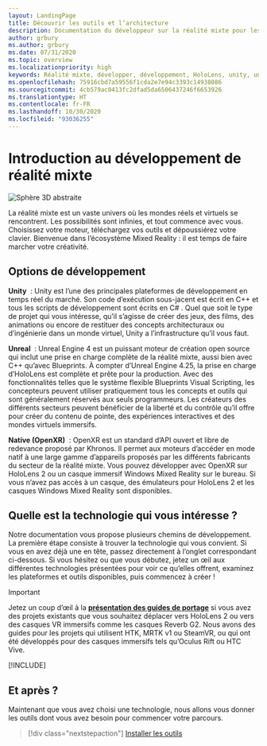 ```yaml
---
layout: LandingPage
title: Découvrir les outils et l’architecture
description: Documentation du développeur sur la réalité mixte pour les casques immersifs et HoloLens.
author: grbury
ms.author: grbury
ms.date: 07/31/2020
ms.topic: overview
ms.localizationpriority: high
keywords: Réalité mixte, développer, développement, HoloLens, unity, unreal, directx
ms.openlocfilehash: 75916cbd7a59556f1cda2e7e94c3393c14938086
ms.sourcegitcommit: 4cb579ac0413fc2dfad5da6506437246f6653926
ms.translationtype: HT
ms.contentlocale: fr-FR
ms.lasthandoff: 10/30/2020
ms.locfileid: "93036255"
---
```

# <a name="introduction-to-mixed-reality-development"></a>Introduction au développement de réalité mixte

![Sphère 3D abstraite](images/development-hero-image.png)

La réalité mixte est un vaste univers où les mondes réels et virtuels se rencontrent. Les possibilités sont infinies, et tout commence avec vous. Choisissez votre moteur, téléchargez vos outils et dépoussiérez votre clavier. Bienvenue dans l’écosystème Mixed Reality : il est temps de faire marcher votre créativité.

## <a name="development-options"></a>Options de développement

**Unity**  : Unity est l’une des principales plateformes de développement en temps réel du marché. Son code d’exécution sous-jacent est écrit en C++ et tous les scripts de développement sont écrits en C# . Quel que soit le type de projet qui vous intéresse, qu’il s’agisse de créer des jeux, des films, des animations ou encore de restituer des concepts architecturaux ou d’ingénierie dans un monde virtuel, Unity a l’infrastructure qu’il vous faut.

**Unreal**  : Unreal Engine 4 est un puissant moteur de création open source qui inclut une prise en charge complète de la réalité mixte, aussi bien avec C++ qu’avec Blueprints. À compter d’Unreal Engine 4.25, la prise en charge d’HoloLens est complète et prête pour la production. Avec des fonctionnalités telles que le système flexible Blueprints Visual Scripting, les concepteurs peuvent utiliser pratiquement tous les concepts et outils qui sont généralement réservés aux seuls programmeurs. Les créateurs des différents secteurs peuvent bénéficier de la liberté et du contrôle qu’il offre pour créer du contenu de pointe, des expériences interactives et des mondes virtuels immersifs.

**Native (OpenXR)**  : OpenXR est un standard d’API ouvert et libre de redevance proposé par Khronos. Il permet aux moteurs d’accéder en mode natif à une large gamme d’appareils proposés par les différents fabricants du secteur de la réalité mixte. Vous pouvez développer avec OpenXR sur HoloLens 2 ou un casque immersif Windows Mixed Reality sur le bureau. Si vous n’avez pas accès à un casque, des émulateurs pour HoloLens 2 et les casques Windows Mixed Reality sont disponibles.

## <a name="what-technology-path-are-you-interested-in"></a>Quelle est la technologie qui vous intéresse ? 

Notre documentation vous propose plusieurs chemins de développement. La première étape consiste à trouver la technologie qui vous convient. Si vous en avez déjà une en tête, passez directement à l’onglet correspondant ci-dessous. Si vous hésitez ou que vous débutez, jetez un œil aux différentes technologies présentées pour voir ce qu’elles offrent, examinez les plateformes et outils disponibles, puis commencez à créer !

> [!IMPORTANT]
> Jetez un coup d’œil à la **[présentation des guides de portage](porting-apps/porting-overview.md)** si vous avez des projets existants que vous souhaitez déplacer vers HoloLens 2 ou vers des casques VR immersifs comme les casques Reverb G2. Nous avons des guides pour les projets qui utilisent HTK, MRTK v1 ou SteamVR, ou qui ont été développés pour des casques immersifs tels qu’Oculus Rift ou HTC Vive.

[!INCLUDE[](includes/tech-path-overview.md)]

## <a name="whats-next"></a>Et après ?

Maintenant que vous avez choisi une technologie, nous allons vous donner les outils dont vous avez besoin pour commencer votre parcours.

> [!div class="nextstepaction"]
> [Installer les outils](install-the-tools.md)

<!-- 
## What would you like to do next?

:::row:::
    :::column:::
       [![Understand the basics](images/icon-lightbulb.png)](get-started-with-mr.md#understand-the-basics)<br>
        **[Understand the basics](get-started-with-mr.md#understand-the-basics)**<br>
        Get a better understanding of what defines mixed reality and how it’s being used.
    :::column-end:::
    :::column:::
        [![Become a creator](images/icon-design.jpg)](design.md)<br>
         **[Become a creator](design.md)**<br>
        Learn the basic concepts you need to begin designing and prototyping.
    :::column-end:::
    :::column:::
        [![Install the tools](images/icon-developer.jpg)](install-the-tools.md)<br>
         **[Install the tools](install-the-tools.md)**<br>
        Use the installation checklist to get the tools you need to build apps for HoloLens and mixed reality.
    :::column-end:::
    :::column:::
        [![Come to an event](images/icon-calendar.jpg)](sf-academy-events.md)<br>
         **[Come to an event](sf-academy-events.md)**<br>
        See the hardware and get a hands-on tutorial to make your first HoloLens 2 application.
    :::column-end:::
:::row-end:::
-->


